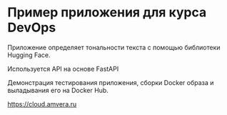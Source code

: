 # Пример приложения для курса DevOps

Приложение определяет тональности текста с помощью библиотеки Hugging Face.

Используется API на основе FastAPI

Демонстрация тестирования приложения, сборки Docker образа и выладывания его на Docker Hub.

https://cloud.amvera.ru
  
